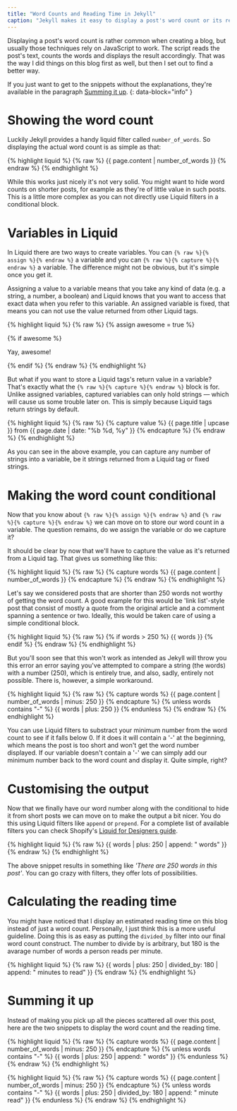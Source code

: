 ```yaml
---
title: "Word Counts and Reading Time in Jekyll"
caption: "Jekyll makes it easy to display a post's word count or its reading time using no JavaScript whatsoever."
---
```


Displaying a post's word count is rather common when creating a blog, but usually those techniques rely on JavaScript to work. The script reads the post's text, counts the words and displays the result accordingly. That was the way I did things on this blog first as well, but then I set out to find a better way.

If you just want to get to the snippets without the explanations, they're available in the paragraph [Summing it up](#summing-it-up "Jump to this paragraph").
{: data-block="info" }

# Showing the word count

Luckily Jekyll provides a handy liquid filter called `number_of_words`. So displaying the actual word count is as simple as that:

{% highlight liquid %}
{% raw %}
{{ page.content | number_of_words }}
{% endraw %}
{% endhighlight %}

While this works just nicely it's not very solid. You might want to hide word counts on shorter posts, for example as they're of little value in such posts. This is a little more complex as you can not directly use Liquid filters in a conditional block.

# Variables in Liquid

In Liquid there are two ways to create variables. You can `{% raw %}{% assign %}{% endraw %}` a variable and you can `{% raw %}{% capture %}{% endraw %}` a variable. The difference might not be obvious, but it's simple once you get it.

Assigning a value to a variable means that you take any kind of data (e.g. a string, a number, a boolean) and Liquid knows that you want to access that exact data when you refer to this variable. An assigned variable is fixed, that means you can not use the value returned from other Liquid tags.

{% highlight liquid %}
{% raw %}
{% assign awesome = true %}

{% if awesome %}
  <p>Yay, awesome!</p>
{% endif %}
{% endraw %}
{% endhighlight %}

But what if you want to store a Liquid tags's return value in a variable? That's exactly what the `{% raw %}{% capture %}{% endraw %}` block is for. Unlike assigned variables, captured variables can only hold strings — which will cause us some trouble later on. This is simply because Liquid tags return strings by default.

{% highlight liquid %}
{% raw %}
{% capture value %}
  {{ page.title | upcase }} from {{ page.date | date: "%b %d, %y" }}
{% endcapture %}
{% endraw %}
{% endhighlight %}

As you can see in the above example, you can capture any number of strings into a variable, be it strings returned from a Liquid tag or fixed strings.

# Making the word count conditional

Now that you know about `{% raw %}{% assign %}{% endraw %}` and `{% raw %}{% capture %}{% endraw %}` we can move on to store our word count in a variable. The question remains, do we assign the variable or do we capture it?

It should be clear by now that we'll have to capture the value as it's returned from a Liquid tag. That gives us something like this:

{% highlight liquid %}
{% raw %}
{% capture words %}
  {{ page.content | number_of_words }}
{% endcapture %}
{% endraw %}
{% endhighlight %}

Let's say we considered posts that are shorter than 250 words not worthy of getting the word count. A good example for this would be 'link list'-style post that consist of mostly a quote from the original article and a comment spanning a sentence or two. Ideally, this would be taken care of using a simple conditional block.

{% highlight liquid %}
{% raw %}
{% if words > 250 %}
  {{ words }}
{% endif %}
{% endraw %}
{% endhighlight %}

But you'll soon see that this won't work as intended as Jekyll will throw you this error an error saying you've attempted to compare a string (the words) with a number (250), which is entirely true, and also, sadly, entirely not possible. There is, however, a simple workaround.

{% highlight liquid %}
{% raw %}
{% capture words %}
  {{ page.content | number_of_words | minus: 250 }}
{% endcapture %}
{% unless words contains "-" %}
  {{ words | plus: 250 }}
{% endunless %}
{% endraw %}
{% endhighlight %}

You can use Liquid filters to substract your minimum number from the word count to see if it falls below 0. If it does it will contain a '-' at the beginning, which means the post is too short and won't get the word number displayed. If our variable doesn't contain a '-' we can simply add our minimum number back to the word count and display it. Quite simple, right?

# Customising the output

Now that we finally have our word number along with the conditional to hide it from short posts we can move on to make the output a bit nicer. You do this using Liquid filters like `append` or `prepend`. For a complete list of available filters you can check Shopify's [Liquid for Designers guide](https://github.com/Shopify/liquid/wiki/Liquid-for-Designers#standard-filters "Shopify's guide for Liquid").

{% highlight liquid %}
{% raw %}
{{ words | plus: 250 | append: " words" }}
{% endraw %}
{% endhighlight %}

The above snippet results in something like _'There are 250 words in this post'_. You can go crazy with filters, they offer lots of possibilities.

# Calculating the reading time

You might have noticed that I display an estimated reading time on this blog instead of just a word count. Personally, I just think this is a more useful guideline. Doing this is as easy as putting the `divided_by` filter into our final word count construct. The number to divide by is arbitrary, but 180 is the avarage number of words a person reads per minute.

{% highlight liquid %}
{% raw %}
{{ words | plus: 250 | divided_by: 180 | append: " minutes to read" }}
{% endraw %}
{% endhighlight %}

# Summing it up

Instead of making you pick up all the pieces scattered all over this post, here are the two snippets to display the word count and the reading time.

{% highlight liquid %}
{% raw %}
{% capture words %}
  {{ page.content | number_of_words | minus: 250 }}
{% endcapture %}
{% unless words contains "-" %}
  {{ words | plus: 250 | append: " words" }}
{% endunless %}
{% endraw %}
{% endhighlight %}

{% highlight liquid %}
{% raw %}
{% capture words %}
  {{ page.content | number_of_words | minus: 250 }}
{% endcapture %}
{% unless words contains "-" %}
  {{ words | plus: 250 | divided_by: 180 | append: " minute read" }}
{% endunless %}
{% endraw %}
{% endhighlight %}